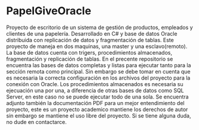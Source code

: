 # PapelGiveOracle
Proyecto de escritorio de un sistema de gestión de productos, empleados y clientes de una papelería. Desarrollado en C# y base de datos Oracle distribuida con replicación de datos y fragmentación de tablas.
Este proyecto de maneja en dos maquinas, una master y una esclavo(remoto). La base de datos cuenta con trigers, procedimientos almacenados, fragmentación y replicación de tablas. 
En el precente repositorio se encuentra las bases de datos completas y listas para ejecutar tanto para la sección remota como principal. 
Sin embargo se debe tomar en cuenta que es necesaria la correcta configuración en los archivos del proyecto para la conexión con Oracle. 
Los procedimientos almacenados es necesaria su ejecuación una por una, a diferencia de otras bases de datos como SQL Server, en este caso no se puede ejecutar todo de una sola. 
Se encuentra adjunto también la documentación PDF para un mejor entendimiento del proyecto, este es un proyecto academico mantiene los derechos de autor sin embargo se mantiene el uso libre del proyecto. 
Si se tiene alguna duda, no dude en contactarce.
